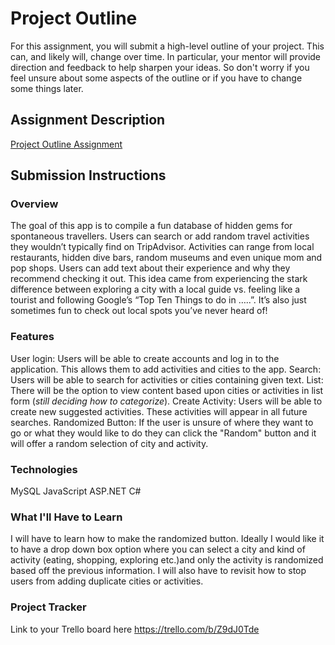 # Project Outline
For this assignment, you will submit a high-level outline of your project. This can, and likely will, change over time. In particular, your mentor will provide direction and feedback to help sharpen your ideas. So don't worry if you feel unsure about some aspects of the outline or if you have to change some things later.

## Assignment Description
[Project Outline Assignment](https://education.launchcode.org/liftoff/modules/assignments/project-outline)

## Submission Instructions

### Overview
The goal of this app is to compile a fun database of hidden gems for spontaneous travellers. Users can search or add random travel activities they wouldn’t typically find on TripAdvisor. Activities can range from local restaurants, hidden dive bars, random museums and even unique mom and pop shops. Users can add text about their experience and why they recommend checking it out. 
This idea came from experiencing the stark difference between exploring a city with a local guide vs. feeling like a tourist and following  Google’s “Top Ten Things to do in …..”. It’s also just sometimes fun to check out local spots you’ve never heard of! 

### Features
User login: Users will be able to create accounts and log in to the application. This allows them to add activities and cities to the app.
Search: Users will be able to search for activities or cities containing given text.
List: There will be the option to view content based upon cities or activities in list form (*still deciding how to categorize*).
Create Activity: Users will be able to create new suggested activities. These activities will appear in all future searches. 
Randomized Button: If the user is unsure of where they want to go or what they would like to do they can click the "Random" button and it will offer a random selection of city and activity.

### Technologies
MySQL
JavaScript
ASP.NET
C#

### What I'll Have to Learn
I will have to learn how to make the randomized button. Ideally I would like it to have a drop down box option where you can select a city and kind of activity (eating, shopping, exploring etc.)and only the activity is randomized based off the previous information. I will also have to revisit how to stop users from adding duplicate cities or activities. 
### Project Tracker
Link to your Trello board here
https://trello.com/b/Z9dJ0Tde
